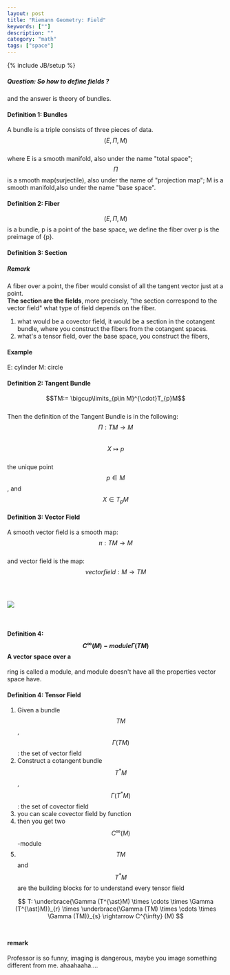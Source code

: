 ```yaml
---
layout: post
title: "Riemann Geometry: Field"
keywords: [""]
description: ""
category: "math"
tags: ["space"]
---
```

{% include JB/setup %}


##### Question: So how to define fields ?
and the answer is theory of bundles.

#### Definition 1: Bundles 
A bundle is a triple consists of three pieces of
data. <br /> $$(E,\Pi,M)$$ <br /> where E is a smooth manifold, also under the
name "total space"; $$\Pi$$ is a smooth map(surjectile), also under the name of
"projection map"; M is a smooth manifold,also under the name "base space".

#### Definition 2: Fiber
$$(E,\Pi,M)$$ is a bundle, p is a point of the base space, we define the fiber
over p is the preimage of {p}. 

#### Definition 3: Section 

##### Remark
A fiber over a point, the fiber would consist of all the tangent vector just at
a point. <br /> **The section are the fields**, more precisely, "the section
correspond to the vector field"  what type of field depends on the fiber. <br />
1. what would be a covector field, it would be a section in the cotangent
   bundle, where you construct the fibers from the cotangent spaces.
2. what's a tensor field, over the base space, you construct the fibers,  



#### Example
E: cylinder M: circle 

#### Definition 2: Tangent Bundle
$$TM:= \bigcup\limits_{p\in M}^{\cdot}T_{p}M$$ <br />
Then the definition of the Tangent Bundle is in the following: <br />
$$\Pi : TM \rightarrow M$$ <br />
$$X \mapsto p$$ <br />
the unique point $$p \in M$$, and $$X \in T_{p}M$$

#### Definition 3: Vector Field
A smooth vector field is a smooth map:<br />
$$\pi : TM \rightarrow M$$ <br />
and vector field is the map:
$$vector field : M \rightarrow TM$$ <br />
<br />
<br />
<img src="{{IMAGE_PATH}}/riemann-geometry-field.png">

<br />

#### Definition 4:$$C^{\infty}(M)-module \Gamma (TM)$$ A vector space over a
ring is called a module, and module doesn't have all the properties vector space
have.  

#### Definition 4: Tensor Field
1. Given a bundle $$TM$$, $$\Gamma (TM)$$ : the set of vector field
2. Construct a cotangent bundle $$T^{\ast}M$$, $$\Gamma (T^{\ast}M)$$ : the set
   of covector field
3. you can scale covector field by function
4. then you get two $$C^{\infty}(M)$$-module
5. $$TM$$ and $$T^{\ast}M$$ are the building blocks for to understand every
   tensor field


$$ T: \underbrace{\Gamma (T^{\ast}M) \times \cdots \times \Gamma
(T^{\ast}M)}_{r} \times \underbrace{\Gamma (TM) \times \cdots \times \Gamma
(TM)}_{s} \rightarrow  C^{\infty} (M) $$ <br />


#### remark
Professor is so funny, imaging is dangerous, maybe you image something different
from me. ahaahaaha.... <br />
